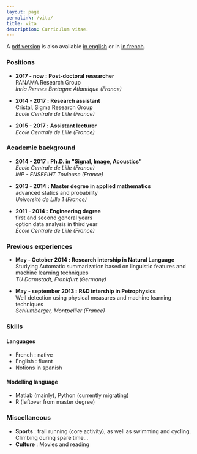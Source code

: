 ```yaml
---
layout: page
permalink: /vita/
title: vita
description: Curriculum vitae.
---
```



A [pdf version](../pdf/cv.pdf) is also available [in english](../pdf/cv_en.pdf) or in [in french](../pdf/cv_fr.pdf).

### Positions

- **2017 - now :** **Post-doctoral researcher** <br/>
PANAMA Research Group <br/>
*Inria Rennes Bretagne Atlantique (France)* <br/>

- **2014 - 2017 :** **Research assistant** <br/>
Cristal, Sigma Research Group <br/>
*Ecole Centrale de Lille (France)* <br/>

- **2015 - 2017 :** **Assistant lecturer** <br/>
*Ecole Centrale de Lille (France)* <br/>

### Academic background

- **2014 - 2017 :** **Ph.D. in "Signal, Image, Acoustics"** <br/>
*Ecole Centrale de Lille (France)* <br/>
*INP - ENSEEIHT Toulouse (France)*

- **2013 - 2014 :** **Master degree in applied mathematics** <br/>
advanced statics and probability <br/>
*Université de Lille 1 (France)*

- **2011 - 2014 :** **Engineering degree** <br/>
first and second general years <br/>
option data analysis in third year <br/>
*École Centrale de Lille (France)*

### Previous experiences

- **May - October 2014 :** **Research intership in Natural Language** <br/>
Studying Automatic summarization based on linguistic features and machine learning techniques <br/>
*TU Darmstadt, Frankfurt (Germany)*

- **May - september 2013 :** **R&D intership in Petrophysics** <br/>
Well detection using physical measures and machine learning techniques <br/>
*Schlumberger, Montpellier (France)*

### Skills

#### Languages
- French : native
- English : fluent
- Notions in spanish

#### Modelling language
- Matlab (mainly), Python (currently migrating)
- R (leftover from master degree)

### Miscellaneous
- **Sports** : trail running (core activity), as well as swimming and cycling. Climbing during spare time...
- **Culture** : Movies and reading
